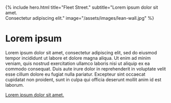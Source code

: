---
---

{%
	include hero.html
	title="Fleet Street."
	subtitle="Lorem ipsum dolor sit amet.<br />Consectetur adipiscing elit."
	image="/assets/images/lean-wall.jpg"
%}

# Lorem ipsum

Lorem ipsum dolor sit amet, consectetur adipiscing elit, sed do eiusmod tempor incididunt ut labore et dolore magna aliqua. Ut enim ad minim veniam, quis nostrud exercitation ullamco laboris nisi ut aliquip ex ea commodo consequat. Duis aute irure dolor in reprehenderit in voluptate velit esse cillum dolore eu fugiat nulla pariatur. Excepteur sint occaecat cupidatat non proident, sunt in culpa qui officia deserunt mollit anim id est laborum.

[Lorem ipsum dolor sit amet.](#)